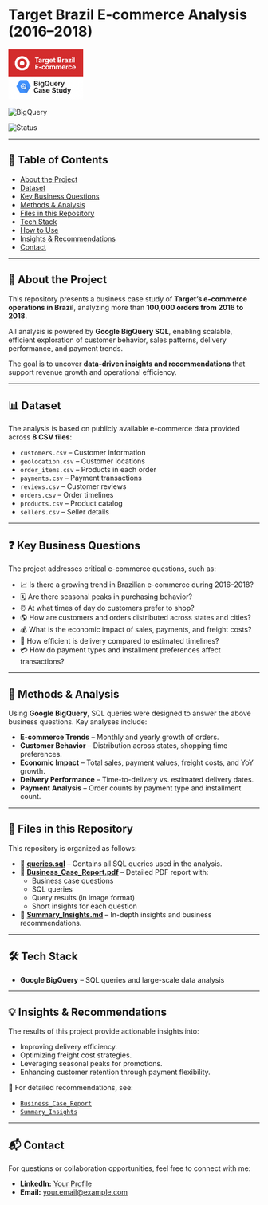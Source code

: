 

# Target Brazil E-commerce Analysis (2016–2018)

<img src="assets/A_2D_digital_graphic_design_banner_for_a_case_stud.png" alt="Project Banner" height="100">

![BigQuery](https://img.shields.io/badge/SQL-BigQuery-blue?logo=googlecloud) 

![Status](https://img.shields.io/badge/Status-Completed-brightgreen)

---

## 📑 Table of Contents
- [About the Project](#-about-the-project)
- [Dataset](#-dataset)
- [Key Business Questions](#-key-business-questions)
- [Methods & Analysis](#-methods-analysis)
- [Files in this Repository](#-files-in-this-repository)
- [Tech Stack](#-tech-stack)
- [How to Use](#-how-to-use)
- [Insights & Recommendations](-#insights-recommendations)
- [Contact](-#contact)

---

## 📌 About the Project
This repository presents a business case study of **Target’s e-commerce operations in Brazil**, analyzing more than **100,000 orders from 2016 to 2018**.  

All analysis is powered by **Google BigQuery SQL**, enabling scalable, efficient exploration of customer behavior, sales patterns, delivery performance, and payment trends.  

The goal is to uncover **data-driven insights and recommendations** that support revenue growth and operational efficiency.

---

## 📊 Dataset
The analysis is based on publicly available e-commerce data provided across **8 CSV files**:  

- `customers.csv` – Customer information  
- `geolocation.csv` – Customer locations  
- `order_items.csv` – Products in each order  
- `payments.csv` – Payment transactions  
- `reviews.csv` – Customer reviews  
- `orders.csv` – Order timelines  
- `products.csv` – Product catalog  
- `sellers.csv` – Seller details  

---

## ❓ Key Business Questions
The project addresses critical e-commerce questions, such as:  
- 📈 Is there a growing trend in Brazilian e-commerce during 2016–2018?  
- 🗓️ Are there seasonal peaks in purchasing behavior?  
- ⏰ At what times of day do customers prefer to shop?  
- 🌎 How are customers and orders distributed across states and cities?  
- 💰 What is the economic impact of sales, payments, and freight costs?  
- 🚚 How efficient is delivery compared to estimated timelines?  
- 💳 How do payment types and installment preferences affect transactions?  

---

## 🔎 Methods & Analysis
Using **Google BigQuery**, SQL queries were designed to answer the above business questions. Key analyses include:  

- **E-commerce Trends** – Monthly and yearly growth of orders.  
- **Customer Behavior** – Distribution across states, shopping time preferences.  
- **Economic Impact** – Total sales, payment values, freight costs, and YoY growth.  
- **Delivery Performance** – Time-to-delivery vs. estimated delivery dates.  
- **Payment Analysis** – Order counts by payment type and installment count.  

---

## 📂 Files in this Repository
This repository is organized as follows:  

- 📜 **[queries.sql](queries.sql)** – Contains all SQL queries used in the analysis.  
- 📕 **[Business_Case_Report.pdf](Business_Case_Report.pdf)** – Detailed PDF report with:  
  - Business case questions  
  - SQL queries  
  - Query results (in image format)  
  - Short insights for each question  
- 📑 **[Summary_Insights.md](Summary_Insights.md)** – In-depth insights and business recommendations.  


---

## 🛠 Tech Stack
- **Google BigQuery** – SQL queries and large-scale data analysis  

---

## 💡 Insights & Recommendations
The results of this project provide actionable insights into:  
- Improving delivery efficiency.  
- Optimizing freight cost strategies.  
- Leveraging seasonal peaks for promotions.  
- Enhancing customer retention through payment flexibility.  

📕 For detailed recommendations, see:  
- [`Business_Case_Report`](Business_Case_Report.pdf)  
- [`Summary_Insights`](Summary_Insights.pdf)  

---

## 📬 Contact
For questions or collaboration opportunities, feel free to connect with me:  
- **LinkedIn:** [Your Profile](#)  
- **Email:** your.email@example.com  
